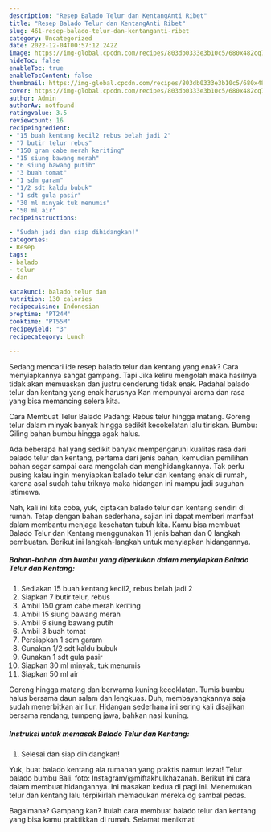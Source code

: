 ```yaml
---
description: "Resep Balado Telur dan KentangAnti Ribet"
title: "Resep Balado Telur dan KentangAnti Ribet"
slug: 461-resep-balado-telur-dan-kentanganti-ribet
category: Uncategorized
date: 2022-12-04T00:57:12.242Z
image: https://img-global.cpcdn.com/recipes/803db0333e3b10c5/680x482cq70/balado-telur-dan-kentang-foto-resep-utama.jpg
hideToc: false
enableToc: true
enableTocContent: false
thumbnail: https://img-global.cpcdn.com/recipes/803db0333e3b10c5/680x482cq70/balado-telur-dan-kentang-foto-resep-utama.jpg
cover: https://img-global.cpcdn.com/recipes/803db0333e3b10c5/680x482cq70/balado-telur-dan-kentang-foto-resep-utama.jpg
author: Admin
authorAv: notfound
ratingvalue: 3.5
reviewcount: 16
recipeingredient:
- "15 buah kentang kecil2 rebus belah jadi 2"
- "7 butir telur rebus"
- "150 gram cabe merah keriting"
- "15 siung bawang merah"
- "6 siung bawang putih"
- "3 buah tomat"
- "1 sdm garam"
- "1/2 sdt kaldu bubuk"
- "1 sdt gula pasir"
- "30 ml minyak tuk menumis"
- "50 ml air"
recipeinstructions:

- "Sudah jadi dan siap dihidangkan!"
categories:
- Resep
tags:
- balado
- telur
- dan

katakunci: balado telur dan 
nutrition: 130 calories
recipecuisine: Indonesian
preptime: "PT24M"
cooktime: "PT55M"
recipeyield: "3"
recipecategory: Lunch

---
```



Sedang mencari ide resep balado telur dan kentang yang enak? Cara menyiapkannya sangat gampang. Tapi Jika keliru mengolah maka hasilnya tidak akan memuaskan dan justru cenderung tidak enak. Padahal balado telur dan kentang yang enak harusnya Kan mempunyai aroma dan rasa yang bisa memancing selera kita.


Cara Membuat Telur Balado Padang: Rebus telur hingga matang. Goreng telur dalam minyak banyak hingga sedikit kecokelatan lalu tiriskan. Bumbu: Giling bahan bumbu hingga agak halus.

Ada beberapa hal yang sedikit banyak mempengaruhi kualitas rasa dari balado telur dan kentang, pertama dari jenis bahan, kemudian pemilihan bahan segar sampai cara mengolah dan menghidangkannya. Tak perlu pusing kalau ingin menyiapkan balado telur dan kentang enak di rumah, karena asal sudah tahu triknya maka hidangan ini mampu jadi suguhan istimewa.


Nah, kali ini kita coba, yuk, ciptakan balado telur dan kentang sendiri di rumah. Tetap dengan bahan sederhana, sajian ini dapat memberi manfaat dalam membantu menjaga kesehatan tubuh kita. Kamu bisa membuat Balado Telur dan Kentang menggunakan 11 jenis bahan dan 0 langkah pembuatan. Berikut ini langkah-langkah untuk menyiapkan hidangannya.

<!--inarticleads1-->

##### Bahan-bahan dan bumbu yang diperlukan dalam menyiapkan Balado Telur dan Kentang:

1. Sediakan 15 buah kentang kecil2, rebus belah jadi 2
1. Siapkan 7 butir telur, rebus
1. Ambil 150 gram cabe merah keriting
1. Ambil 15 siung bawang merah
1. Ambil 6 siung bawang putih
1. Ambil 3 buah tomat
1. Persiapkan 1 sdm garam
1. Gunakan 1/2 sdt kaldu bubuk
1. Gunakan 1 sdt gula pasir
1. Siapkan 30 ml minyak, tuk menumis
1. Siapkan 50 ml air


Goreng hingga matang dan berwarna kuning kecoklatan. Tumis bumbu halus bersama daun salam dan lengkuas. Duh, membayangkannya saja sudah menerbitkan air liur. Hidangan sederhana ini sering kali disajikan bersama rendang, tumpeng jawa, bahkan nasi kuning. 

<!--inarticleads2-->

##### Instruksi untuk memasak Balado Telur dan Kentang:


1. Selesai dan siap dihidangkan!

Yuk, buat balado kentang ala rumahan yang praktis namun lezat! Telur balado bumbu Bali. foto: Instagram/@miftakhulkhazanah. Berikut ini cara dalam membuat hidangannya. Ini masakan kedua di pagi ini. Menemukan telur dan kentang lalu terpikirlah memadukan mereka dg sambal pedas. 

Bagaimana? Gampang kan? Itulah cara membuat balado telur dan kentang yang bisa kamu praktikkan di rumah. Selamat menikmati
